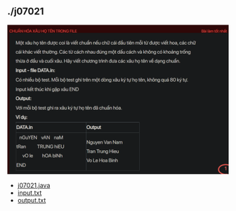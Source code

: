 ## ./j07021
![alt text](image.png)

- [j07021.java](j07021.java)
- [input.txt](input.txt)
- [output.txt](output.txt)

